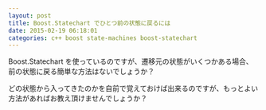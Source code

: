 ```yaml
---
layout: post
title: Boost.Statechart でひとつ前の状態に戻るには
date: 2015-02-19 06:18:01
categories: c++ boost state-machines boost-statechart
---
```

<p>Boost.Statechart を使っているのですが、遷移元の状態がいくつかある場合、前の状態に戻る簡単な方法はないでしょうか？</p>

<p>どの状態から入ってきたのかを自前で覚えておけば出来るのですが、もっとよい方法があればお教え頂けませんでしょうか？</p>
